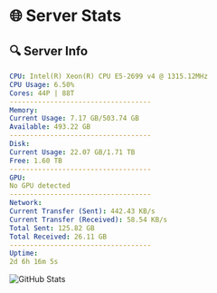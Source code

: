# 🌐 Server Stats
## 🔍 Server Info
```yaml
CPU: Intel(R) Xeon(R) CPU E5-2699 v4 @ 1315.12MHz
CPU Usage: 6.50%
Cores: 44P | 88T
-----------------------------------
Memory:
Current Usage: 7.17 GB/503.74 GB
Available: 493.22 GB
-----------------------------------
Disk:
Current Usage: 22.07 GB/1.71 TB
Free: 1.60 TB
-----------------------------------
GPU:
No GPU detected
-----------------------------------
Network:
Current Transfer (Sent): 442.43 KB/s
Current Transfer (Received): 58.54 KB/s
Total Sent: 125.82 GB
Total Received: 26.11 GB
-----------------------------------
Uptime:
2d 6h 16m 5s
```
![GitHub Stats](https://img.shields.io/badge/Updated-2025-04-21_23:24:53-blue)